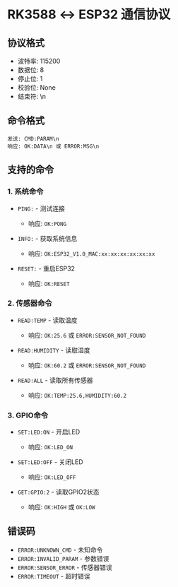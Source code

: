 # RK3588 ↔ ESP32 通信协议

## 协议格式
- 波特率: 115200
- 数据位: 8
- 停止位: 1
- 校验位: None
- 结束符: \n

## 命令格式
```
发送: CMD:PARAM\n
响应: OK:DATA\n 或 ERROR:MSG\n
```

## 支持的命令

### 1. 系统命令
- `PING:` - 测试连接
  - 响应: `OK:PONG`

- `INFO:` - 获取系统信息
  - 响应: `OK:ESP32_V1.0_MAC:xx:xx:xx:xx:xx:xx`

- `RESET:` - 重启ESP32
  - 响应: `OK:RESET`

### 2. 传感器命令
- `READ:TEMP` - 读取温度
  - 响应: `OK:25.6` 或 `ERROR:SENSOR_NOT_FOUND`

- `READ:HUMIDITY` - 读取湿度
  - 响应: `OK:60.2` 或 `ERROR:SENSOR_NOT_FOUND`

- `READ:ALL` - 读取所有传感器
  - 响应: `OK:TEMP:25.6,HUMIDITY:60.2`

### 3. GPIO命令
- `SET:LED:ON` - 开启LED
  - 响应: `OK:LED_ON`

- `SET:LED:OFF` - 关闭LED
  - 响应: `OK:LED_OFF`

- `GET:GPIO:2` - 读取GPIO2状态
  - 响应: `OK:HIGH` 或 `OK:LOW`

## 错误码
- `ERROR:UNKNOWN_CMD` - 未知命令
- `ERROR:INVALID_PARAM` - 参数错误
- `ERROR:SENSOR_ERROR` - 传感器错误
- `ERROR:TIMEOUT` - 超时错误 